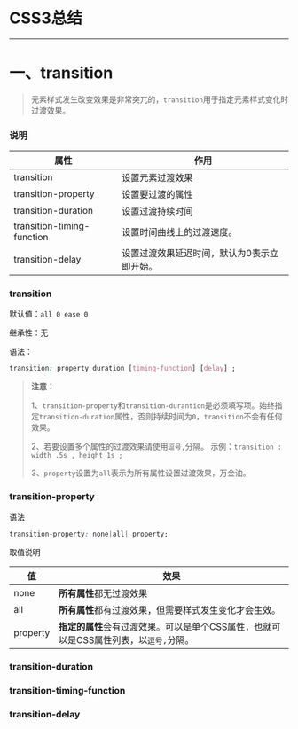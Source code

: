 # CSS3总结

---

# 一、transition

> 元素样式发生改变效果是非常突兀的，`transition`用于指定元素样式变化时过渡效果。

### 说明


| 属性                       | 作用                                        |
| -------------------------- | ------------------------------------------- |
| transition                 | 设置元素过渡效果                            |
| transition-property        | 设置要过渡的属性                            |
| transition-duration        | 设置过渡持续时间                            |
| transition-timing-function | 设置时间曲线上的过渡速度。                  |
| transition-delay           | 设置过渡效果延迟时间，默认为0表示立即开始。 |



### transition

默认值：`all 0 ease 0`

继承性：无

语法：

```css
transition: property duration [timing-function] [delay] ;
```

> **注意：**
>
> 1、`transition-property`和`transition-durantion`是必须填写项。始终指定`transition-duration`属性，否则持续时间为`0`，`transition`不会有任何效果。
>
> 2、若要设置多个属性的过渡效果请使用`逗号,`分隔。	示例：`transition : width .5s , height 1s ;`
>
> 3、`property`设置为`all`表示为所有属性设置过渡效果，万金油。



### transition-property

语法

```css
transition-property: none|all| property;
```

取值说明

| 值       | 效果                                                         |
| -------- | ------------------------------------------------------------ |
| none     | **所有属性**都无过渡效果                                     |
| all      | **所有属性**都有过渡效果，但需要样式发生变化才会生效。       |
| property | **指定的属性**会有过渡效果。可以是单个CSS属性，也就可以是CSS属性列表，以`逗号,`分隔。 |





### transition-duration



### transition-timing-function



### transition-delay